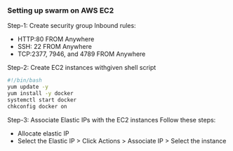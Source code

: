 ### Setting up swarm on AWS EC2
Step-1: Create security group
Inbound rules:
  - HTTP:80 FROM Anywhere
  - SSH: 22 FROM Anywhere
  - TCP:2377, 7946, and 4789 FROM Anywhere
    
Step-2: Create EC2 instances withgiven shell script
```bash
#!/bin/bash
yum update -y
yum install -y docker
systemctl start docker
chkconfig docker on
```

Step-3: Associate Elastic IPs with the EC2 instances
Follow these steps:
  - Allocate elastic IP
  - Select the Elastic IP > Click Actions > Associate IP > Select the instance
